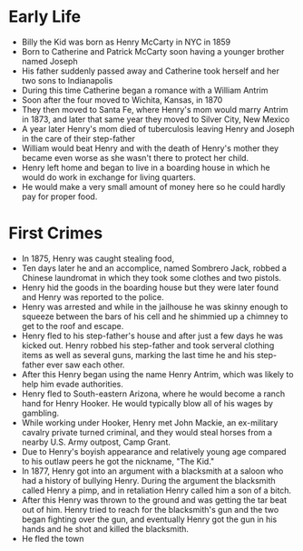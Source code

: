 # Early Life
- Billy the Kid was born as Henry McCarty in NYC in 1859
- Born to Catherine and Patrick McCarty soon having a younger brother named Joseph
- His father suddenly passed away and Catherine took herself and her two sons to Indianapolis
- During this time Catherine began a romance with a William Antrim
- Soon after the four moved to Wichita, Kansas, in 1870
- They then moved to Santa Fe, where Henry's mom would marry Antrim in 1873, and later that same year they moved to Silver City, New Mexico
- A year later Henry's mom died of tuberculosis leaving Henry and Joseph in the care of their step-father
- William would beat Henry and with the death of Henry's mother they became even worse as she wasn't there to protect her child.
- Henry left home and began to live in a boarding house in which he would do work in exchange for living quarters.
- He would make a very small amount of money here so he could hardly pay for proper food.

# First Crimes
- In 1875, Henry was caught stealing food,
- Ten days later he and an accomplice, named Sombrero Jack, robbed a Chinese laundromat in which they took some clothes and two pistols.
- Henry hid the goods in the boarding house but they were later found and Henry was reported to the police.
- Henry was arrested and while in the jailhouse he was skinny enough to squeeze between the bars of his cell and he shimmied up a chimney to get to the roof and escape.
- Henry fled to his step-father's house and after just a few days he was kicked out. Henry robbed his step-father and took serveral clothing items as well as several guns, marking the last time he and his step-father ever saw each other.
- After this Henry began using the name Henry Antrim, which was likely to help him evade authorities.
- Henry fled to  South-eastern Arizona, where he would become a ranch hand for Henry Hooker. He would typically blow all of his wages by gambling.
- While working under Hooker, Henry met John Mackie, an ex-military cavalry private turned criminal, and they would steal horses from a nearby U.S. Army outpost, Camp Grant.
- Due to Henry's boyish appearance and relatively young age compared to his outlaw peers he got the nickname, "The Kid."
- In 1877, Henry got into an argument with a blacksmith at a saloon who had a history of bullying Henry. During the argument the blacksmith called Henry a pimp, and in retaliation Henry called him a son of a bitch.
- After this Henry was thrown to the ground and was getting the tar beat out of him. Henry tried to reach for the blacksmith's gun and the two began fighting over the gun, and eventually Henry got the gun in his hands and he shot and killed the blacksmith.
- He fled the town